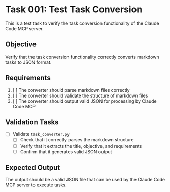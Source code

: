 # Task 001: Test Task Conversion

This is a test task to verify the task conversion functionality of the Claude Code MCP server.

## Objective
Verify that the task conversion functionality correctly converts markdown tasks to JSON format.

## Requirements
1. [ ] The converter should parse markdown files correctly
2. [ ] The converter should validate the structure of markdown files
3. [ ] The converter should output valid JSON for processing by Claude Code MCP

## Validation Tasks

- [ ] Validate `task_converter.py`
   - [ ] Check that it correctly parses the markdown structure
   - [ ] Verify that it extracts the title, objective, and requirements
   - [ ] Confirm that it generates valid JSON output

## Expected Output

The output should be a valid JSON file that can be used by the Claude Code MCP server to execute tasks.